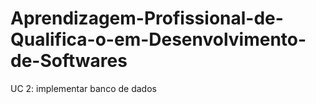 # Aprendizagem-Profissional-de-Qualifica-o-em-Desenvolvimento-de-Softwares
UC 2: implementar banco de dados
